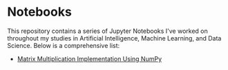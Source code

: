 # Notebooks

This repository contains a series of Jupyter Notebooks I've worked on throughout my studies in Artificial Intelligence, Machine Learning, and Data Science. Below is a comprehensive list:

* [Matrix Multiplication Implementation Using NumPy]()
